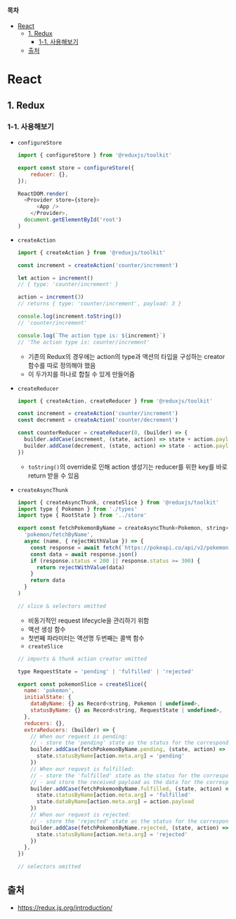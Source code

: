 #### 목차

- [React](#react)
  * [1. Redux](#1-redux)
    + [1-1. 사용해보기](#1-1-사용해보기)
  * [출처](#출처)

# React

## 1. Redux

### 1-1.  사용해보기

- `configureStore`

  ```javascript
  import { configureStore } from '@reduxjs/toolkit'
  
  export const store = configureStore({
      reducer: {},
  });
  ```

  ```javascript
  ReactDOM.render(
  	<Provider store={store}>
      	<App />
      </Provider>,
  	document.getElementById('root')
  )
  ```

- `createAction`

  ```javascript
  import { createAction } from '@reduxjs/toolkit'
  
  const increment = createAction('counter/increment')
  
  let action = increment()
  // { type: 'counter/increment' }
  
  action = increment(3)
  // returns { type: 'counter/increment', payload: 3 }
  
  console.log(increment.toString())
  // 'counter/increment'
  
  console.log(`The action type is: ${increment}`)
  // 'The action type is: counter/increment'
  ```

  - 기존의 Redux의 경우에는 action의 type과 액션의 타입을 구성하는 creator 함수를 따로 정의해야 했음
  - 이 두가지를 하나로 합칠 수 있게 만들어줌

- `createReducer`

  ```javascript
  import { createAction, createReducer } from '@reduxjs/toolkit'
  
  const increment = createAction('counter/increment')
  const decrement = createAction('counter/decrement')
  
  const counterReducer = createReducer(0, (builder) => {
    builder.addCase(increment, (state, action) => state + action.payload)
    builder.addCase(decrement, (state, action) => state - action.payload)
  })
  ```

  - `toString()`의 override로 인해 action 생성기는 reducer를 위한 key를 바로 return 받을 수 있음

- `createAsyncThunk`

  ```javascript
  import { createAsyncThunk, createSlice } from '@reduxjs/toolkit'
  import type { Pokemon } from './types'
  import type { RootState } from '../store'
  
  export const fetchPokemonByName = createAsyncThunk<Pokemon, string>(
    'pokemon/fetchByName',
    async (name, { rejectWithValue }) => {
      const response = await fetch(`https://pokeapi.co/api/v2/pokemon/${name}`)
      const data = await response.json()
      if (response.status < 200 || response.status >= 300) {
        return rejectWithValue(data)
      }
      return data
    }
  )
  
  // slice & selectors omitted
  ```

  - 비동기적인 request lifecycle을 관리하기 위함
  - 액션 생성 함수
  - 첫번째 파라미터는 액션명 두번째는 콜백 함수
  - `createSlice`

  ```javascript
  // imports & thunk action creator omitted
  
  type RequestState = 'pending' | 'fulfilled' | 'rejected'
  
  export const pokemonSlice = createSlice({
    name: 'pokemon',
    initialState: {
      dataByName: {} as Record<string, Pokemon | undefined>,
      statusByName: {} as Record<string, RequestState | undefined>,
    },
    reducers: {},
    extraReducers: (builder) => {
      // When our request is pending:
      // - store the 'pending' state as the status for the corresponding pokemon name
      builder.addCase(fetchPokemonByName.pending, (state, action) => {
        state.statusByName[action.meta.arg] = 'pending'
      })
      // When our request is fulfilled:
      // - store the 'fulfilled' state as the status for the corresponding pokemon name
      // - and store the received payload as the data for the corresponding pokemon name
      builder.addCase(fetchPokemonByName.fulfilled, (state, action) => {
        state.statusByName[action.meta.arg] = 'fulfilled'
        state.dataByName[action.meta.arg] = action.payload
      })
      // When our request is rejected:
      // - store the 'rejected' state as the status for the corresponding pokemon name
      builder.addCase(fetchPokemonByName.rejected, (state, action) => {
        state.statusByName[action.meta.arg] = 'rejected'
      })
    },
  })
  
  // selectors omitted
  ```

  



## 출처

- https://redux.js.org/introduction/

